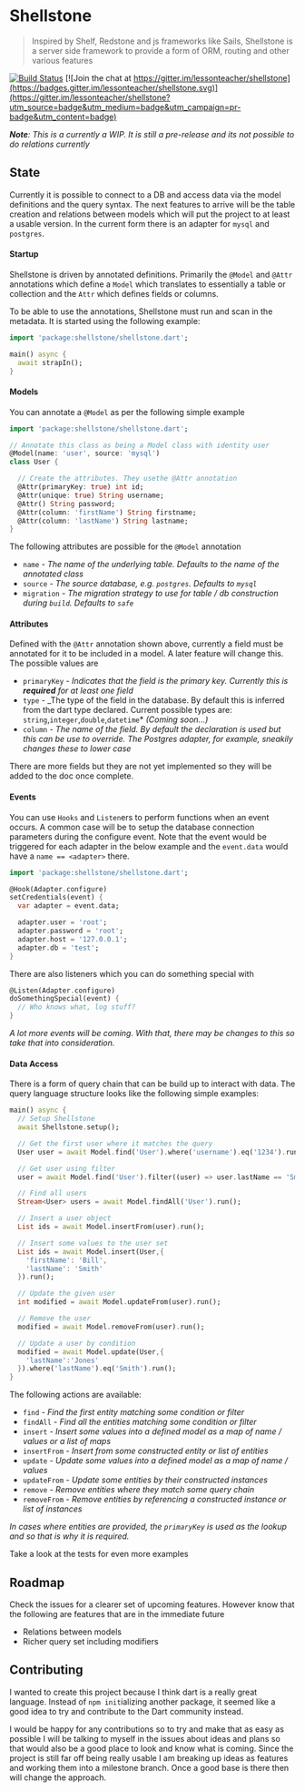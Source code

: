 # Shellstone

> Inspired by Shelf, Redstone and js frameworks like Sails, Shellstone is a
> server side framework to provide a form of ORM, routing and other various
> features

[![Build Status](https://api.travis-ci.org/lteacher/shellstone.svg?branch=master)](https://travis-ci.org/lteacher/shellstone)
[![Join the chat at https://gitter.im/lessonteacher/shellstone](https://badges.gitter.im/lessonteacher/shellstone.svg)](https://gitter.im/lessonteacher/shellstone?utm_source=badge&utm_medium=badge&utm_campaign=pr-badge&utm_content=badge)

_**Note**: This is a currently a WIP. It is still a pre-release and its not possible to do relations currently_

## State

Currently it is possible to connect to a DB and access data via the model definitions and the query syntax. The next features to arrive will be the table creation and relations between models which will put the project to at least a usable version. In the current form there is an adapter for `mysql` and `postgres`.

#### Startup

Shellstone is driven by annotated definitions. Primarily the `@Model` and `@Attr` annotations which define a `Model` which translates to essentially a table or collection and the `Attr` which defines fields or columns.

To be able to use the annotations, Shellstone must run and scan in the metadata. It is started using the following example:

```dart
import 'package:shellstone/shellstone.dart';

main() async {
  await strapIn();
}
```

#### Models

You can annotate a `@Model` as per the following simple example

```dart
import 'package:shellstone/shellstone.dart';

// Annotate this class as being a Model class with identity user
@Model(name: 'user', source: 'mysql')
class User {

  // Create the attributes. They usethe @Attr annotation
  @Attr(primaryKey: true) int id;
  @Attr(unique: true) String username;
  @Attr() String password;
  @Attr(column: 'firstName') String firstname;
  @Attr(column: 'lastName') String lastname;
}
```

The following attributes are possible for the `@Model` annotation

- `name` - _The name of the underlying table. Defaults to the name of the annotated class_
- `source` - _The source database, e.g. `postgres`. Defaults to `mysql`_
- `migration` - _The migration strategy to use for table / db construction during `build`. Defaults to `safe`_

#### Attributes

Defined with the `@Attr` annotation shown above, currently a field must be annotated for it to be included in a model. A later feature will change this. The possible values are

- `primaryKey` - _Indicates that the field is the primary key. Currently this is **required** for at least one field_
- `type` - _The type of the field in the database. By default this is inferred from the dart type declared. Current possible types are: `string`,`integer`,`double`,`datetime`* _(Coming soon...)_
- `column` - _The name of the field. By default the declaration is used but this can be use to override. The Postgres adapter, for example, sneakily changes these to lower case_

There are more fields but they are not yet implemented so they will be added to the doc once complete.

#### Events

You can use `Hooks` and `Listen`ers to perform functions when an event occurs. A common case will be to setup the database connection parameters during the configure event. Note that the event would be triggered for each adapter in the below example and the `event.data` would have a `name == <adapter>` there.

```dart
import 'package:shellstone/shellstone.dart';

@Hook(Adapter.configure)
setCredentials(event) {
  var adapter = event.data;

  adapter.user = 'root';
  adapter.password = 'root';
  adapter.host = '127.0.0.1';
  adapter.db = 'test';
}
```

There are also listeners which you can do something special with

```dart
@Listen(Adapter.configure)
doSomethingSpecial(event) {
  // Who knows what, log stuff?
}
```

_A lot more events will be coming. With that, there may be changes to this so take that into consideration._

#### Data Access

There is a form of query chain that can be build up to interact with data. The query language structure looks like the following simple examples:

```dart
main() async {
  // Setup Shellstone
  await Shellstone.setup();

  // Get the first user where it matches the query
  User user = await Model.find('User').where('username').eq('1234').run();

  // Get user using filter
  user = await Model.find('User').filter((user) => user.lastName == 'Smith').run();

  // Find all users
  Stream<User> users = await Model.findAll('User').run();

  // Insert a user object
  List ids = await Model.insertFrom(user).run();

  // Insert some values to the user set
  List ids = await Model.insert(User,{
    'firstName': 'Bill',
    'lastName': 'Smith'
  }).run();

  // Update the given user
  int modified = await Model.updateFrom(user).run();

  // Remove the user
  modified = await Model.removeFrom(user).run();

  // Update a user by condition
  modified = await Model.update(User,{
    'lastName':'Jones'
  }).where('lastName').eq('Smith').run();
}
```

The following actions are available:

- `find` - _Find the first entity matching some condition or filter_
- `findAll` - _Find all the entities matching some condition or filter_
- `insert` - _Insert some values into a defined model as a map of name / values or a list of maps_
- `insertFrom` - _Insert from some constructed entity or list of entities_
- `update` - _Update some values into a defined model as a map of name / values_
- `updateFrom` - _Update some entities by their constructed instances_
- `remove` - _Remove entities where they match some query chain_
- `removeFrom` - _Remove entities by referencing a constructed instance or list of instances_

_In cases where entities are provided, the `primaryKey` is used as the lookup and so that is why it is required._

Take a look at the tests for even more examples

## Roadmap

Check the issues for a clearer set of upcoming features. However know that the following are features that are in the immediate future

- Relations between models
- Richer query set including modifiers

## Contributing

I wanted to create this project because I think dart is a really great language. Instead of `npm init`ializing another package, it seemed like a good idea to try and contribute to the Dart community instead.

I would be happy for any contributions so to try and make that as easy as possible I will be talking to myself in the issues about ideas and plans so that would also be a good place to look and know what is coming. Since the project is still far off being really usable I am breaking up ideas as features and working them into a milestone branch. Once a good base is there then will change the approach.
